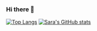 ### Hi there 👋

[![Top Langs](https://github-readme-stats.vercel.app/api/top-langs/?username=Pixel-0&layout=compact&theme=tokyonight&langs_count=5)](https://github.com/anuraghazra/github-readme-stats)   [![Sara's GitHub stats](https://github-readme-stats.vercel.app/api?username=Pixel-0&count_private=true&show_icons=true&theme=tokyonight&include_all_commits=true)](https://github.com/anuraghazra/github-readme-stats)
